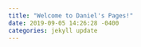 ```yaml
---
title: "Welcome to Daniel's Pages!"
date: 2019-09-05 14:26:28 -0400
categories: jekyll update
---
```


